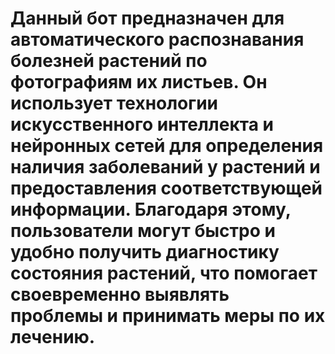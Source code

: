 # Данный бот предназначен для автоматического распознавания болезней растений по фотографиям их листьев. Он использует технологии искусственного интеллекта и нейронных сетей для определения наличия заболеваний у растений и предоставления соответствующей информации. Благодаря этому, пользователи могут быстро и удобно получить диагностику состояния растений, что помогает своевременно выявлять проблемы и принимать меры по их лечению.
